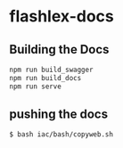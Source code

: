 # flashlex-docs

## Building the Docs

```bash
npm run build_swagger
npm run build_docs
npm run serve
```

## pushing the docs 
```bash
$ bash iac/bash/copyweb.sh
```

